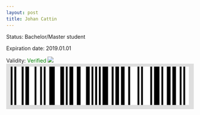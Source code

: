 ```yaml
---
layout: post
title: Johan Cattin
---
```


Status: Bachelor/Master student

Expiration date: 2019.01.01

Validity: <font color="green"> Verified</font> 
![](/members/img/Johan_Cattin.png)
![](/members/img/bar.png)
